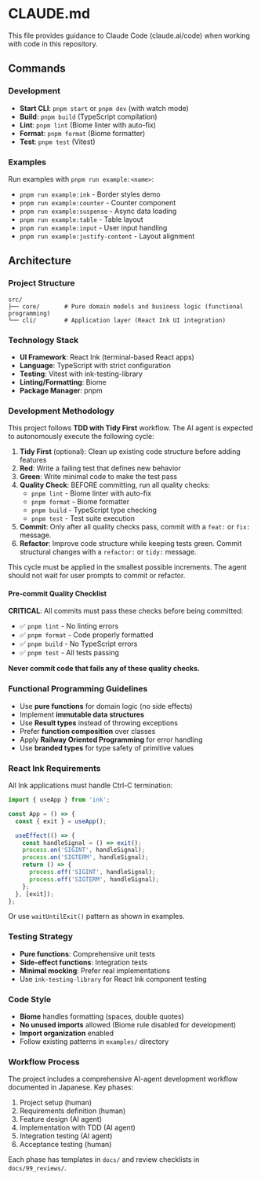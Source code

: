 # CLAUDE.md

This file provides guidance to Claude Code (claude.ai/code) when working with code in this repository.

## Commands

### Development
- **Start CLI**: `pnpm start` or `pnpm dev` (with watch mode)
- **Build**: `pnpm build` (TypeScript compilation)
- **Lint**: `pnpm lint` (Biome linter with auto-fix)
- **Format**: `pnpm format` (Biome formatter)
- **Test**: `pnpm test` (Vitest)

### Examples
Run examples with `pnpm run example:<name>`:
- `pnpm run example:ink` - Border styles demo
- `pnpm run example:counter` - Counter component 
- `pnpm run example:suspense` - Async data loading
- `pnpm run example:table` - Table layout
- `pnpm run example:input` - User input handling
- `pnpm run example:justify-content` - Layout alignment

## Architecture

### Project Structure
```
src/
├── core/       # Pure domain models and business logic (functional programming)
└── cli/        # Application layer (React Ink UI integration)
```

### Technology Stack
- **UI Framework**: React Ink (terminal-based React apps)
- **Language**: TypeScript with strict configuration
- **Testing**: Vitest with ink-testing-library
- **Linting/Formatting**: Biome
- **Package Manager**: pnpm

### Development Methodology
This project follows **TDD with Tidy First** workflow. The AI agent is expected to autonomously execute the following cycle:

1. **Tidy First** (optional): Clean up existing code structure before adding features
2. **Red**: Write a failing test that defines new behavior  
3. **Green**: Write minimal code to make the test pass
4. **Quality Check**: BEFORE committing, run all quality checks:
   - `pnpm lint` - Biome linter with auto-fix
   - `pnpm format` - Biome formatter
   - `pnpm build` - TypeScript type checking
   - `pnpm test` - Test suite execution
5. **Commit**: Only after all quality checks pass, commit with a `feat:` or `fix:` message.
6. **Refactor**: Improve code structure while keeping tests green. Commit structural changes with a `refactor:` or `tidy:` message.

This cycle must be applied in the smallest possible increments. The agent should not wait for user prompts to commit or refactor.

#### Pre-commit Quality Checklist
**CRITICAL**: All commits must pass these checks before being committed:
- ✅ `pnpm lint` - No linting errors
- ✅ `pnpm format` - Code properly formatted  
- ✅ `pnpm build` - No TypeScript errors
- ✅ `pnpm test` - All tests passing

**Never commit code that fails any of these quality checks.**

### Functional Programming Guidelines
- Use **pure functions** for domain logic (no side effects)
- Implement **immutable data structures** 
- Use **Result types** instead of throwing exceptions
- Prefer **function composition** over classes
- Apply **Railway Oriented Programming** for error handling
- Use **branded types** for type safety of primitive values

### React Ink Requirements
All Ink applications must handle Ctrl-C termination:

```typescript
import { useApp } from 'ink';

const App = () => {
  const { exit } = useApp();

  useEffect(() => {
    const handleSignal = () => exit();
    process.on('SIGINT', handleSignal);
    process.on('SIGTERM', handleSignal);
    return () => {
      process.off('SIGINT', handleSignal);
      process.off('SIGTERM', handleSignal);
    };
  }, [exit]);
};
```

Or use `waitUntilExit()` pattern as shown in examples.

### Testing Strategy
- **Pure functions**: Comprehensive unit tests
- **Side-effect functions**: Integration tests
- **Minimal mocking**: Prefer real implementations
- Use `ink-testing-library` for React Ink component testing

### Code Style
- **Biome** handles formatting (spaces, double quotes)
- **No unused imports** allowed (Biome rule disabled for development)
- **Import organization** enabled
- Follow existing patterns in `examples/` directory

### Workflow Process
The project includes a comprehensive AI-agent development workflow documented in Japanese. Key phases:
1. Project setup (human)
2. Requirements definition (human) 
3. Feature design (AI agent)
4. Implementation with TDD (AI agent)
5. Integration testing (AI agent)
6. Acceptance testing (human)

Each phase has templates in `docs/` and review checklists in `docs/99_reviews/`.